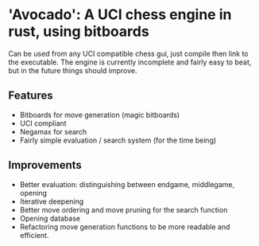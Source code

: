 # 'Avocado': A UCI chess engine in rust, using bitboards

Can be used from any UCI compatible chess gui, just compile then link to the executable. The engine is currently incomplete and fairly easy to beat, but in the future things should improve.

## Features
 - Bitboards for move generation (magic bitboards)
 - UCI compliant
 - Negamax for search
 - Fairly simple evaluation / search system (for the time being)

 ## Improvements
 - Better evaluation: distinguishing between endgame, middlegame, opening
 - Iterative deepening
 - Better move ordering and move pruning for the search function
 - Opening database
 - Refactoring move generation functions to be more readable and efficient.